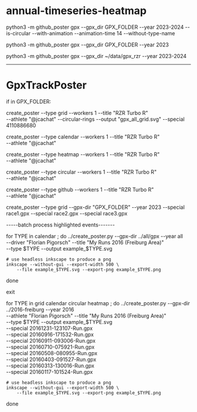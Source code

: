 # annual-timeseries-heatmap

python3 -m github_poster gpx --gpx_dir GPX_FOLDER --year 2023-2024 --is-circular --with-animation --animation-time 14 --without-type-name

python3 -m github_poster gpx --gpx_dir GPX_FOLDER --year 2023

python3 -m github_poster gpx --gpx_dir ~/data/gpx_rzr --year 2023-2024

---

# GpxTrackPoster

if in GPX_FOLDER:

create_poster --type grid --workers 1 --title "RZR Turbo R" \
    --athlete "@jcachat" --circular-rings --output "gpx_all_grid.svg" --special 4110886680

create_poster --type calendar --workers 1 --title "RZR Turbo R" \
    --athlete "@jcachat"

create_poster --type heatmap --workers 1 --title "RZR Turbo R" \
    --athlete "@jcachat"

create_poster --type circular --workers 1 --title "RZR Turbo R" \
    --athlete "@jcachat"

create_poster --type github --workers 1 --title "RZR Turbo R" \
    --athlete "@jcachat"


create_poster --type grid --gpx-dir "GPX_FOLDER" --year 2023 
     --special race1.gpx --special race2.gpx --special race3.gpx



-----batch process highlighted events-------

for TYPE in calendar ; do
    ../create_poster.py --gpx-dir ../all/gpx --year all \
        --driver "Florian Pigorsch" --title "My Runs 2016 (Freiburg Area)" \
        --type $TYPE --output example_$TYPE.svg
    
    # use headless inkscape to produce a png
    inkscape --without-gui --export-width 500 \
        --file example_$TYPE.svg --export-png example_$TYPE.png
done


exit 

for TYPE in grid calendar circular heatmap ; do
    ../create_poster.py --gpx-dir ../2016-freiburg --year 2016 \
        --athlete "Florian Pigorsch" --title "My Runs 2016 (Freiburg Area)" \
        --type $TYPE --output example_$TYPE.svg \
        --special 20161231-123107-Run.gpx \
        --special 20160916-171532-Run.gpx \
        --special 20160911-093006-Run.gpx \
        --special 20160710-075921-Run.gpx \
        --special 20160508-080955-Run.gpx \
        --special 20160403-091527-Run.gpx \
        --special 20160313-130016-Run.gpx \
        --special 20160117-101524-Run.gpx 
    
    # use headless inkscape to produce a png
    inkscape --without-gui --export-width 500 \
        --file example_$TYPE.svg --export-png example_$TYPE.png
done